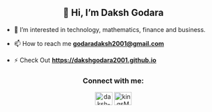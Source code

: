 <h2 align="center">👋 Hi, I’m Daksh Godara</h2>

- 👀 I’m interested in technology, mathematics, finance and business.

- 📫 How to reach me **godaradaksh2001@gmail.com**

- ⚡ Check Out **https://dakshgodara2001.github.io**

<h3 align="center">Connect with me:</h3>
<p align="center">
<a href="https://www.linkedin.com/in/daksh-godara-2001/" target="blank"><img align="center" src="https://raw.githubusercontent.com/rahuldkjain/github-profile-readme-generator/master/src/images/icons/Social/linked-in-alt.svg" alt="daksh-godara-2001" height="30" width="40" /></a>
<a href="https://codeforces.com/profile/kingsMan" target="blank"><img align="center" src="https://raw.githubusercontent.com/rahuldkjain/github-profile-readme-generator/master/src/images/icons/Social/codeforces.svg" alt="kingsMan" height="30" width="40" /></a>
</p>


<!---
dakshgodara2001/dakshgodara2001 is a ✨ special ✨ repository because its `README.md` (this file) appears on your GitHub profile.
You can click the Preview link to take a look at your changes.
--->
